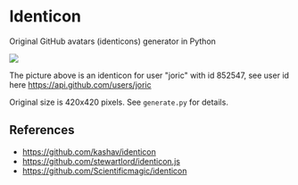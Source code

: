 # Identicon

Original GitHub avatars (identicons) generator in Python

![](https://github.com/identicons/joric.png)

The picture above is an identicon for user "joric" with id 852547, see user id here https://api.github.com/users/joric

Original size is 420x420 pixels. See `generate.py` for details.

## References

* https://github.com/kashav/identicon
* https://github.com/stewartlord/identicon.js
* https://github.com/Scientificmagic/identicon
